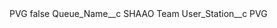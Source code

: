 <?xml version="1.0" encoding="UTF-8"?>
<CustomMetadata xmlns="http://soap.sforce.com/2006/04/metadata" xmlns:xsi="http://www.w3.org/2001/XMLSchema-instance" xmlns:xsd="http://www.w3.org/2001/XMLSchema">
    <label>PVG</label>
    <protected>false</protected>
    <values>
        <field>Queue_Name__c</field>
        <value xsi:type="xsd:string">SHAAO Team</value>
    </values>
    <values>
        <field>User_Station__c</field>
        <value xsi:type="xsd:string">PVG</value>
    </values>
</CustomMetadata>
